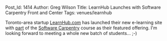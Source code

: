 Post_Id: 1414
Author: Greg Wilson
Title: LearnHub Launches with Software Carpentry Front and Center
Tags: venues/learnhub

<p>Toronto-area startup <a href="http://learnhub.com">LearnHub.com</a> has launched their new e-learning site with <a href="http://swc.learnhub.com/">part</a> of the <a href="http://swc.scipy.org">Software Carpentry</a> course as their featured offering.  I'm looking forward to meeting a whole new batch of students... ;-)</p>
